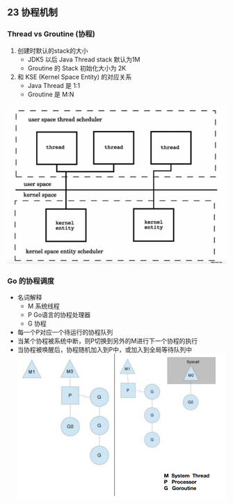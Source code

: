 ## 23 协程机制

### Thread vs Groutine (协程)
1. 创建时默认的stack的大小
    * JDK5 以后 Java Thread stack 默认为1M
    * Groutine 的 Stack 初始化大小为 2K
2. 和 KSE (Kernel Space Entity) 的对应关系
    * Java Thread 是 1:1
    * Groutine 是 M:N
    
![grountine-kernelentity](groutine-kernelentity.png)

### Go 的协程调度
* 名词解释
    * M 系统线程
    * P Go语言的协程处理器
    * G 协程
* 每一个P对应一个待运行的协程队列
* 当某个协程被系统中断，则P切换到另外的M进行下一个协程的执行
* 当协程被唤醒后，协程随机加入到P中，或加入到全局等待队列中
![schedule](schedule.png)
